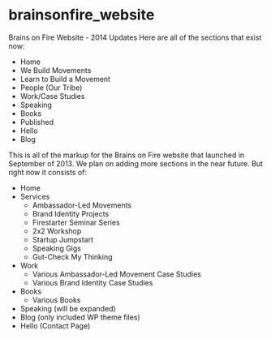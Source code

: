 brainsonfire_website
====================

Brains on Fire Website - 2014 Updates
Here are all of the sections that exist now:

- Home
- We Build Movements
- Learn to Build a Movement
- People (Our Tribe)
- Work/Case Studies
- Speaking
- Books
- Published
- Hello
- Blog





This is all of the markup for the Brains on Fire website that launched in September of 2013. 
We plan on adding more sections in the near future. But right now it consists of:

- Home
- Services
    - Ambassador-Led Movements
    - Brand Identity Projects
    - Firestarter Seminar Series
    - 2x2 Workshop
    - Startup Jumpstart
    - Speaking Gigs
    - Gut-Check My Thinking
- Work
    - Various Ambassador-Led Movement Case Studies
    - Various Brand Identity Case Studies
- Books
    - Various Books
- Speaking (will be expanded)
- Blog (only included WP theme files)
- Hello (Contact Page)
